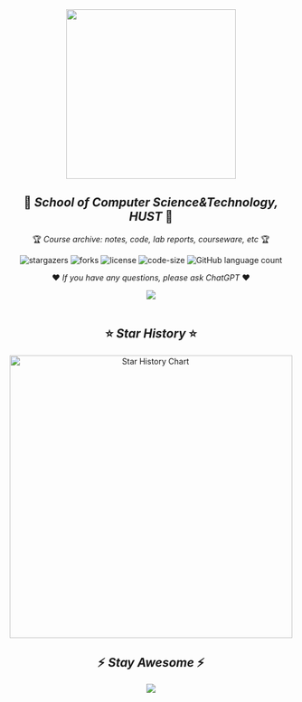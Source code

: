 <div align="center">
  <img width="300" src="https://cdn.jsdelivr.net/gh//Nuyoahwjl/HUST-CS/HUST-CS.png" />
  <h2 align="center">🏫 <i>School of Computer Science&Technology, HUST</i> 🏫</h2>
  <p align="center">🏆 <i>Course archive: notes, code, lab reports, courseware, etc</i> 🏆</p>
</div>
<div align="center">

![stargazers](https://img.shields.io/github/stars/nuyoahwjl/HUST-CS)
![forks](https://img.shields.io/github/forks/nuyoahwjl/HUST-CS)
![license](https://img.shields.io/github/license/nuyoahwjl/HUST-CS?style=flat)
![code-size](https://img.shields.io/github/languages/code-size/Nuyoahwjl/HUST-CS?logo=visualstudiocode&style=flat)
![GitHub language count](https://img.shields.io/github/languages/count/nuyoahwjl/HUST-CS?style=flat)

</div>
<p align="center">
❤️ <i>If you have any questions, please ask ChatGPT</i> ❤️
</p>
<div align="center">
  <a href="https://chatgpt.com">
    <img src="https://img.shields.io/badge/ChatGPT-%2312A778.svg?style=flat-square&logo=openai&logoColor=white"/>
  </a>
</div>

<br>

<div align="center">
<h2 align="center">⭐ <i>Star History</i> ⭐</h2>
  <a href="https://star-history.com/#nuyoahwjl/HUST-CS&Timeline">
     <img width="500" alt="Star History Chart" src="https://api.star-history.com/svg?repos=nuyoahwjl/HUST-CS&type=Timeline"/>
  </a>
</div>


<div align="center">
<h2 align="center">⚡️ <i>Stay Awesome</i> ⚡️</h2>
   <img src="https://cdn.jsdelivr.net/gh//Nuyoahwjl/Nuyoahwjl/image/header_.png"/>
</div>

<br>


<!--
<div align="center">
  <a href="https://img.shields.io">
  <img src="https://img.shields.io/github/commit-activity/m/nuyoahwjl/HUST-CS?style=flat" />
</div>
-->



<!--
<div align="center">

``` mermaid
mindmap
  root((mindmap))
    Origins
      Long history
      ::icon(fa fa-book)
      Popularisation
        British popular psychology author Tony Buzan
    Research
      On effectiveness<br/>and features
      On Automatic creation
        Uses
            Creative techniques
            Strategic planning
            Argument mapping
    Tools
      Pen and paper
      Mermaid
```

</div>
-->





